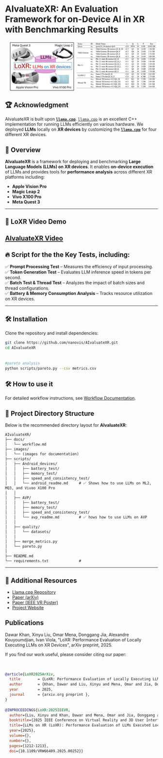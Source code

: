 # **AIvaluateXR: An Evaluation Framework for on-Device AI in XR with Benchmarking Results**  
![Teaser](images/LoXR.jpg)

## 🏆 **Acknowledgment**
AIvaluateXR is built upon **[`llama.cpp`](https://github.com/ggml-org/llama.cpp)**.  [`llama.cpp`](https://github.com/ggml-org/llama.cpp) is an excellent C++ implementation for running LLMs efficiently on various hardware. 
We deployed **LLMs** locally on **XR devices** by customizing the **[`llama.cpp`](https://github.com/ggml-org/llama.cpp)** for four different XR devices. 

## 🚀 **Overview**  

**AIvaluateXR** is a framework for deploying and benchmarking **Large Language Models (LLMs) on XR devices**. It enables **on-device execution** of LLMs and provides tools for **performance analysis** across different XR platforms including:  

-  **Apple Vision Pro**  
-  **Magic Leap 2**  
- **Vivo X100 Pro**  
-  **Meta Quest 3**  

---


## 🎥 **LoXR Video Demo**
[AIvaluateXR Video](https://youtu.be/7TrXLekrEyI)  
 ---

## 🔥 Script for the the Key Tests, including:  

✅ **Prompt Processing Test** – Measures the efficiency of input processing.  
✅ **Token Generation Test** – Evaluates LLM inference speed in tokens per second.  
✅ **Batch Test & Thread Test** – Analyzes the impact of batch sizes and thread configurations.  
✅ **Battery & Memory Consumption Analysis** – Tracks resource utilization on XR devices.  

---





## 🛠️ **Installation**  

Clone the repository and install dependencies:

```bash
git clone https://github.com/nanovis/AIvaluateXR.git
cd AIvaluateXR


#pareto analysis
python scripts/pareto.py --csv metrics.csv
```


## 🛠️ **How to use it**  
For detailed workflow instructions, see [Workflow Documentation](docs/workflow.md).




## 📂 Project Directory Structure

Below is the recommended directory layout for **AIvaluateXR**:

```
AIvaluateXR/
├── docs/
│   └── workflow.md
├── images/
│   └── (images for documentation)
├── scripts/
│   ├── Android_devices/
│   │   ├── battery_test/
│   │   ├── memory_test/
│   │   ├── speed_and_consistency_test/
│   │   └── android_readme.md     # ✅ Shows how to use LLMs on ML2, MQ3, and Vivoo X100 Pro 
│   │
│   ├── AVP/
│   │   ├── battery_test/
│   │   ├── memory_test/
│   │   ├── speed_and_consistency_test/
│   │   └── avp_readme.md         # ✅ hows how to use LLMs on AVP 
│   │
│   ├── quality/
│   │   └── datasets/
│   │
│   ├── merge_metrics.py
│   └── pareto.py
│
├── README.md
└── requirements.txt              # 

```

---

## 📘 Additional Resources 
- [Llama.cpp Repository](https://github.com/ggerganov/llama.cpp)
- [Paper (arXiv)](https://arxiv.org/abs/2502.15761)
- [Paper (IEEE VR Poster)](https://ieeexplore.ieee.org/abstract/document/10973004)
- [Project Website](https://www.nanovis.org/AIvaluateXR.html)


## Publications

  Dawar Khan, Xinyu Liu, Omar Mena, Donggang Jia, Alexandre Kouyoumdjian, Ivan Viola,
"LoXR: Performance Evaluation of Locally Executing LLMs on XR Devices",
arXiv preprint, 2025.

If you find our work useful, please consider citing our paper:
```bibtex


@article{LoXR2025ArXiv,
  title        = {LoXR: Performance Evaluation of Locally Executing LLMs on XR Devices},
  author       = {Khan, Dawar and Liu, Xinyu and Mena, Omar and Jia, Donggang and Kouyoumdjian, Alexandre and Viola, Ivan},
  year         = 2025,
  journal      = {arxiv.org preprint },
}

@INPROCEEDINGS{LoXR:2025IEEVR,
  author={Liu, Xinyu and Khan, Dawar and Mena, Omar and Jia, Donggang and Kouyoumdjian, Alexandre and Viola, Ivan},
  booktitle={2025 IEEE Conference on Virtual Reality and 3D User Interfaces Abstracts and Workshops (VRW)}, 
  title={LLMs on XR (LoXR): Performance Evaluation of LLMs Executed Locally on Extended Reality Devices}, 
  year={2025},
  volume={},
  number={},
  pages={1212-1213}, 
  doi={10.1109/VRW66409.2025.00252}}

